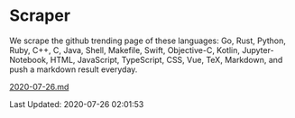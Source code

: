 # Scraper

We scrape the github trending page of these languages: Go, Rust, Python, Ruby, C++, C, Java, Shell, Makefile, Swift, Objective-C, Kotlin, Jupyter-Notebook, HTML, JavaScript, TypeScript, CSS, Vue, TeX, Markdown, and push a markdown result everyday.

[2020-07-26.md](https://github.com/yangwenmai/github-trending-backup/blob/master/2020-07-26.md)

Last Updated: 2020-07-26 02:01:53